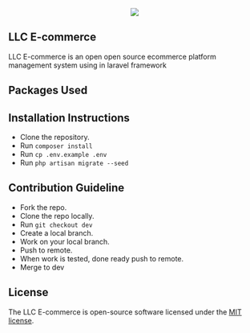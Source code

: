 <p align="center"><img src="https://laravel.com/assets/img/components/logo-laravel.svg"></p>

## LLC E-commerce

LLC E-commerce is an open open source ecommerce platform management system using in laravel framework

## Packages Used



## Installation Instructions

- Clone the repository.
- Run `composer install`
- Run `cp .env.example .env`
- Run `php artisan migrate --seed`

## Contribution Guideline

- Fork the repo.
- Clone the repo locally.
- Run `git checkout dev`
- Create a local branch.
- Work on your local branch.
- Push to remote.
- When work is tested, done ready push to remote.
- Merge to dev

## License

The LLC E-commerce is open-source software licensed under the [MIT license](https://opensource.org/licenses/MIT).
